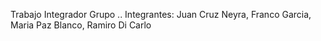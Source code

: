 Trabajo Integrador Grupo .. 
Integrantes: Juan Cruz Neyra, Franco Garcia, Maria Paz Blanco, Ramiro Di Carlo